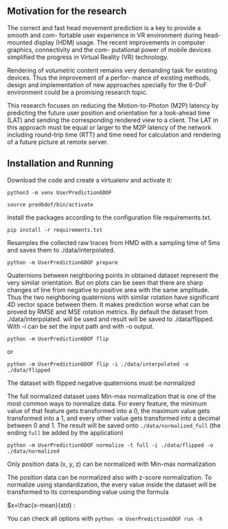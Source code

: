 <h2> Motivation for the research </h2>
The correct and fast head movement prediction is a key to provide a smooth and com- fortable user experience in VR environment during head-mounted display (HDM) usage. The recent improvements in computer graphics, connectivity and the com- putational power of mobile devices simplified the progress in Virtual Reality (VR) technology.

Rendering of volumetric content remains very demanding task for existing devices. Thus the improvement of a perfor- mance of existing methods, design and implementation of new approaches specially for the 6-DoF environment could be a promising research topic.

This research focuses on reducing the Motion-to-Photon (M2P) latency by predicting the future user position and orientation for a look-ahead time (LAT) and sending the corresponding rendered view to a client. The LAT in this approach must be equal or larger to the M2P latency of the network including round-trip time (RTT) and time need for calculation and rendering of a future picture at remote server.

<h2>Installation and Running</h2>
Download the code and create a virtualenv and activate it:

``python3 -m venv UserPrediction6DOF``

``source pred6dof/bin/activate``

Install the packages according to the configuration file requirements.txt.

``pip install -r requirements.txt``

Resamples the collected raw traces from HMD  with a sampling time of 5ms and saves them to ./data/interpolated.

``python -m UserPrediction6DOF prepare``

Quaternions between neighboring points in obtained dataset represent the very similar orientation. But on plots can be seen that there are sharp changes of line from negative to positive area with the same amplitude. Thus the two neighboring quaternions with similar rotation have significant 4D vector space between them. It makes prediction worse what can be proved by RMSE and MSE rotation metrics. 
By default the dataset from ./data/interpolated. will be used and result will be saved to ./data/flipped. With -i can be set the input path and with -o output.
 
``python -m UserPrediction6DOF flip``

or

``python -m UserPrediction6DOF flip -i ./data/interpolated -o ./data/flipped``

The dataset with flipped negative quaternions must be normalized

The full normalized dataset uses Min-max normalization that is one of the most common ways to normalize data. For every feature, the minimum value of that feature gets transformed into a 0, the maximum value gets transformed into a 1, and every other value gets transformed into a decimal between 0 and 1.
The result will be saved onto ``./data/normalized_full`` (the ending ``full`` be added by the application)

``python -m UserPrediction6DOF normalize -t full -i ./data/flipped -o ./data/normalized``

Only position data (x, y, z) can be normalized with Min-max normalization

The position data can be normalized also with z-score normalization. To normalize using standardization, the every value inside the dataset will be transformed to its corresponding value using the formula 

$x=\frac{x-mean}{std}
:


You can check all options with ``python -m UserPrediction6DOF run -h``